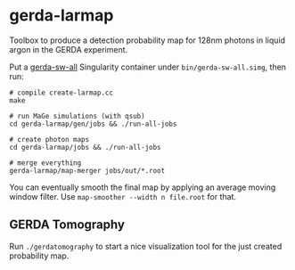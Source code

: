 # gerda-larmap

Toolbox to produce a detection probability map for 128nm photons in liquid argon in the GERDA experiment.

Put a [gerda-sw-all](https://github.com/mppmu/gerda-sw-all) Singularity container under `bin/gerda-sw-all.simg`, then run:
```
# compile create-larmap.cc
make

# run MaGe simulations (with qsub)
cd gerda-larmap/gen/jobs && ./run-all-jobs

# create photon maps
cd gerda-larmap/jobs && ./run-all-jobs

# merge everything
gerda-larmap/map-merger jobs/out/*.root
```

You can eventually smooth the final map by applying an average moving window filter. Use `map-smoother --width n file.root` for that.

## GERDA Tomography

Run `./gerdatomography` to start a nice visualization tool for the just created probability map.
